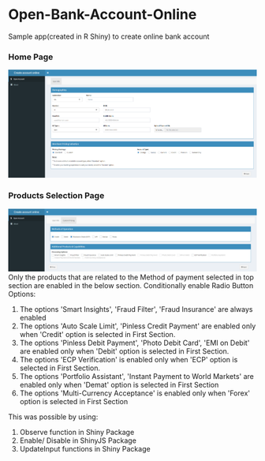 # Open-Bank-Account-Online
Sample app(created in R Shiny) to create online bank account

### Home Page
![Home Page](images/main.PNG)

### Products Selection Page
![Products Selection Page](images/custom_main.PNG)
Only the products that are related to the Method of payment selected in top section are enabled in the below section.
Conditionally enable Radio Button Options:
1. The options 'Smart Insights', 'Fraud Filter', 'Fraud Insurance' are always enabled
2. The options 'Auto Scale Limit', 'Pinless Credit Payment' are enabled only when 'Credit' option is selected in First Section.
3. The options 'Pinless Debit Payment', 'Photo Debit Card', 'EMI on Debit'  are  enabled only when 'Debit' option is selected in First Section.
4. The options 'ECP Verification' is enabled only when 'ECP' option is selected in First Section.
5. The options 'Portfolio Assistant', 'Instant Payment to World Markets' are enabled only when 'Demat' option is selected in First Section
6. The options 'Multi-Currency Acceptance' is enabled only when 'Forex' option is selected in First Section

This was possible by using:
1. Observe function in Shiny Package
2. Enable/ Disable in ShinyJS Package
3. UpdateInput functions in Shiny Package

  
